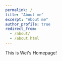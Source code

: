 ```yaml
---
permalink: /
title: "About me"
excerpt: "About me"
author_profile: true
redirect_from: 
  - /about/
  - /about.html
---
```


This is Wei's Homepage!

